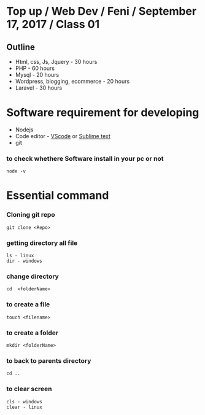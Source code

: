 # Top up / Web Dev / Feni / September 17, 2017 / Class 01
## Outline

* Html, css, Js, Jquery - 30 hours
* PHP - 60 hours
* Mysql - 20 hours
* Wordpress, blogging, ecommerce - 20 hours
* Laravel - 30 hours


# Software requirement for developing 

* Nodejs
* Code editor - [VScode](https://code.visualstudio.com/) or [Sublime text](https://www.sublimetext.com/)
* git 


### to check whethere Software install in your pc or not 
~~~
node -v
~~~

# Essential command

### Cloning git repo
~~~
git clone <Repo> 
~~~

### getting directory all file
~~~
ls - linux
dir - windows
~~~

### change directory
~~~
cd  <folderName>
~~~
### to create a file
~~~
touch <filename>
~~~

### to create a folder
~~~
mkdir <folderName>
~~~

### to back to parents directory
~~~
cd ..
~~~

### to clear screen
~~~
cls - windows
clear - linux
~~~
